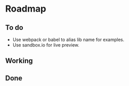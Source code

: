 
# Roadmap

## To do

  - Use webpack or babel to alias lib name for examples.
  - Use sandbox.io for live preview.

## Working

## Done

